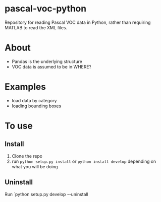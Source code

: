 # pascal-voc-python
Repository for reading Pascal VOC data in Python, rather than requiring MATLAB to read the XML files.

# About

* Pandas is the underlying structure
* VOC data is assumed to be in WHERE?

# Examples

* load data by category
* loading bounding boxes

# To use

## Install

1. Clone the repo
2. run `python setup.py install` or `python install develop` depending on what you will be doing

## Uninstall

Run `python setup.py develop --uninstall
